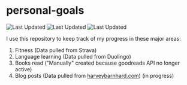 # personal-goals
![Last Updated](https://img.shields.io/date/1615596638?color=FC4C02&label=Fitness%20Updated&logo=strava)
![Last Updated](https://img.shields.io/date/1615596638?color=7ac70c&label=Language%20Updated&logo=duolingo)
![Last Updated](https://img.shields.io/date/1615596638?color=e9e5cd&label=Books%20Updated&logo=goodreads)

I use this repository to keep track of my progress in these major areas:

1. Fitness (Data pulled from Strava)
2. Language learning (Data pulled from Duolingo)
3. Books read ("Manually" created because goodreads API no longer active)
4. Blog posts (Data pulled from [harveybarnhard.com](https://harveybarnhard.com)) (in progress)
